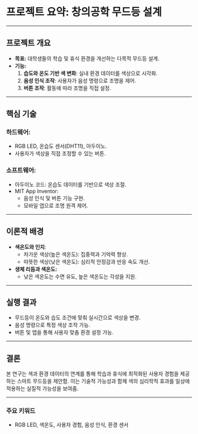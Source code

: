 # 프로젝트 요약: 창의공학 무드등 설계

---

## **프로젝트 개요**
- **목표:** 대학생들의 학습 및 휴식 환경을 개선하는 다목적 무드등 설계.
- **기능:**
  1. **습도와 온도 기반 색 변화**: 실내 환경 데이터를 색상으로 시각화.
  2. **음성 인식 조작**: 사용자가 음성 명령으로 조명을 제어.
  3. **버튼 조작**: 활동에 따라 조명을 직접 설정.

---

## **핵심 기술**
### **하드웨어:**  
- RGB LED, 온습도 센서(DHT11), 아두이노.
- 사용자가 색상을 직접 조정할 수 있는 버튼.
  
### **소프트웨어:**  
- 아두이노 코드: 온습도 데이터를 기반으로 색상 조절.
- MIT App Inventor:
  - 음성 인식 및 버튼 기능 구현.
  - 모바일 앱으로 조명 원격 제어.

---

## **이론적 배경**
- **색온도와 인지**:
  - 차가운 색상(높은 색온도): 집중력과 기억력 향상.
  - 따뜻한 색상(낮은 색온도): 심리적 안정감과 반응 속도 개선.
- **생체 리듬과 색온도:**  
  - 낮은 색온도는 수면 유도, 높은 색온도는 각성을 지원.

---

## **실행 결과**
- 무드등이 온도와 습도 조건에 맞춰 실시간으로 색상을 변경.
- 음성 명령으로 특정 색상 조작 가능.
- 버튼 및 앱을 통해 사용자 맞춤 환경 설정 가능.

---

## **결론**
본 연구는 색과 환경 데이터의 연계를 통해 학습과 휴식에 최적화된 사용자 경험을 제공하는 스마트 무드등을 제안함. 이는 기술적 가능성과 함께 색의 심리학적 효과를 일상에 적용하는 실질적 가능성을 보여줌.

---

### 주요 키워드
- RGB LED, 색온도, 사용자 경험, 음성 인식, 환경 센서
